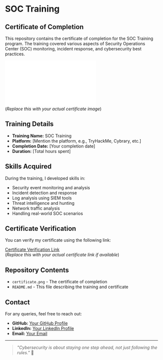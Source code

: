 # SOC Training

## Certificate of Completion

This repository contains the certificate of completion for the SOC Training program. The training covered various aspects of Security Operations Center (SOC) monitoring, incident response, and cybersecurity best practices.

![Certificate Preview](SOC_training_cert.pdf)  
(*Replace this with your actual certificate image*)

## Training Details

- **Training Name:** SOC Training
- **Platform:** [Mention the platform, e.g., TryHackMe, Cybrary, etc.]
- **Completion Date:** [Your completion date]
- **Duration:** [Total hours spent]

## Skills Acquired

During the training, I developed skills in:

- Security event monitoring and analysis
- Incident detection and response
- Log analysis using SIEM tools
- Threat intelligence and hunting
- Network traffic analysis
- Handling real-world SOC scenarios

## Certificate Verification

You can verify my certificate using the following link:

[Certificate Verification Link](#)  
(*Replace this with your actual certificate link if available*)

## Repository Contents

- `certificate.png` - The certificate of completion
- `README.md` - This file describing the training and certificate

## Contact

For any queries, feel free to reach out:

- **GitHub:** [Your GitHub Profile](#)
- **LinkedIn:** [Your LinkedIn Profile](#)
- **Email:** [Your Email](#)

---

> *"Cybersecurity is about staying one step ahead, not just following the rules."* 🔐
